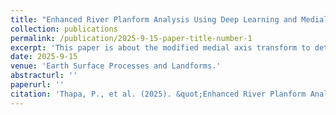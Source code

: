 ```yaml
---
title: "Enhanced River Planform Analysis Using Deep Learning and Medial Axis Transform with Sentinel 1A Imagery"
collection: publications
permalink: /publication/2025-9-15-paper-title-number-1
excerpt: 'This paper is about the modified medial axis transform to detect centerline and estimation width of river'
date: 2025-9-15
venue: 'Earth Surface Processes and Landforms.'
abstracturl: ''
paperurl: ''
citation: 'Thapa, P., et al. (2025). &quot;Enhanced River Planform Analysis Using Deep Learning and Medial Axis Transform with Sentinel 1A Imagery.&quot; <i>CEarth Surface Processes and Landforms</i>. 1(1).'
---
```

